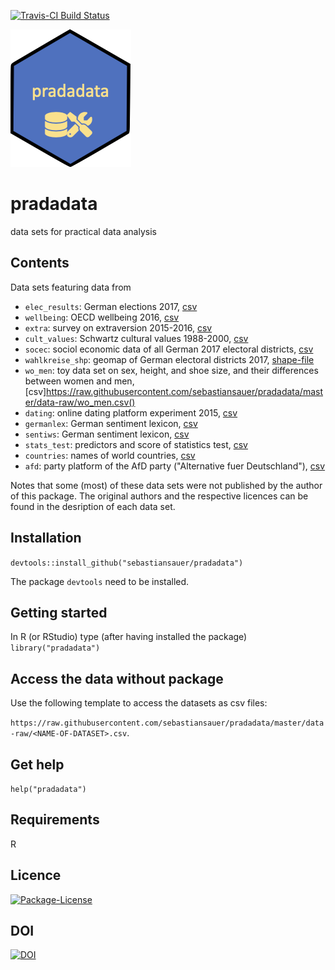 [![Travis-CI Build Status](https://travis-ci.org/sebastiansauer/pradadata.svg?branch=master)](https://travis-ci.org/sebastiansauer/pradadata)

![](div/logo.png)

# pradadata
data sets for practical data analysis


## Contents
Data sets featuring data from

- `elec_results`: German elections 2017, [csv](https://raw.githubusercontent.com/sebastiansauer/pradadata/master/data-raw/elec_results.csv)
- `wellbeing`: OECD wellbeing 2016, [csv](https://raw.githubusercontent.com/sebastiansauer/pradadata/master/data-raw/wellbeing.csv)
- `extra`: survey on extraversion 2015-2016, [csv](https://raw.githubusercontent.com/sebastiansauer/pradadata/master/data-raw/extra.csv)
- `cult_values`: Schwartz cultural values 1988-2000, [csv](https://raw.githubusercontent.com/sebastiansauer/pradadata/master/data-raw/cult_values.csv)
- `socec`: sociol economic data of all German 2017 electoral districts, [csv](https://raw.githubusercontent.com/sebastiansauer/pradadata/master/data-raw/socec.csv)
- `wahlkreise_shp`: geomap of German electoral districts 2017, [shape-file]()
- `wo_men`: toy data set on sex, height, and shoe size, and their differences between women and men, [csv]https://raw.githubusercontent.com/sebastiansauer/pradadata/master/data-raw/wo_men.csv()
- `dating`: online dating platform experiment 2015, [csv](https://raw.githubusercontent.com/sebastiansauer/pradadata/master/data-raw/dating.csv)
- `germanlex`: German sentiment lexicon, [csv](https://raw.githubusercontent.com/sebastiansauer/pradadata/master/data-raw/germanlex.csv) 
- `sentiws`: German sentiment lexicon, [csv](https://raw.githubusercontent.com/sebastiansauer/pradadata/master/data-raw/sentiws.csv)
- `stats_test`: predictors and score of statistics test, [csv](https://github.com/sebastiansauer/pradadata/blob/master/data-raw/stats_test.csv)
- `countries`: names of world countries, [csv](https://raw.githubusercontent.com/sebastiansauer/pradadata/master/data-raw/countries.csv)
- `afd`: party platform of the AfD party ("Alternative fuer Deutschland"), [csv](https://raw.githubusercontent.com/sebastiansauer/pradadata/master/data-raw/afd.csv)


Notes that some (most) of these data sets were not published by the author of this package. The original authors and the respective licences can be found in the desription of each data set.


## Installation
`devtools::install_github("sebastiansauer/pradadata")`

The package `devtools` need to be installed.

## Getting started

In R (or RStudio) type (after having installed the package)
`library("pradadata")`



## Access the data without package

Use the following template to access the datasets as csv files:

`https://raw.githubusercontent.com/sebastiansauer/pradadata/master/data-raw/<NAME-OF-DATASET>.csv`.





## Get help
`help("pradadata")`


## Requirements
R


## Licence

[![Package-License](http://img.shields.io/badge/license-GPL--3-brightgreen.svg?style=flat)](http://www.gnu.org/licenses/gpl-3.0.html)


## DOI

[![DOI](https://zenodo.org/badge/109450408.svg)](https://zenodo.org/badge/latestdoi/109450408)



